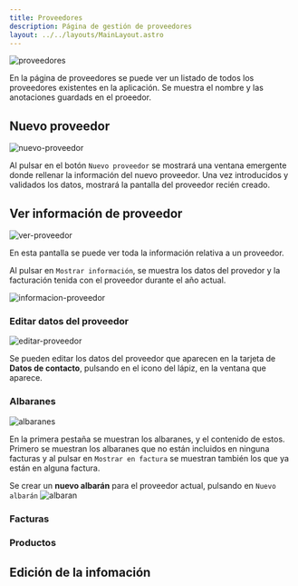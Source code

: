```yaml
---
title: Proveedores
description: Página de gestión de proveedores
layout: ../../layouts/MainLayout.astro
---
```


<img src="/assets/02-proveedores.png" alt="proveedores">

En la página de proveedores se puede ver un listado de todos los proveedores existentes en la aplicación. Se muestra el nombre y las anotaciones guardads en el proeedor.

## Nuevo proveedor
<img src="/assets/02-nuevo-proveedor.png" alt="nuevo-proveedor">

Al pulsar en el botón `Nuevo proveedor` se mostrará una ventana emergente donde rellenar la información del nuevo proveedor. Una vez introducidos y validados los datos, mostrará la pantalla del proveedor recién creado.

## Ver información de proveedor
<img src="/assets/proveedores/ver-proveedor.png" alt="ver-proveedor" loading="lazy">

En esta pantalla se puede ver toda la información relativa a un proveedor.

Al pulsar en `Mostrar información`, se muestra los datos del provedor y la facturación tenida con el proveedor durante el año actual.

<img src="/assets/proveedores/informacion-proveedor.png" alt="informacion-proveedor" loading="lazy">

### Editar datos del proveedor

<img src="/assets/proveedores/editar-proveedor.png" alt="editar-proveedor" loading="lazy">

Se pueden editar los datos del proveedor que aparecen en la tarjeta de **Datos de contacto**, pulsando en el icono del lápiz, en la ventana que aparece.

### Albaranes
<img src="/assets/proveedores/albaranes.png" alt="albaranes" loading="lazy">

En la primera pestaña se muestran los albaranes, y el contenido de estos. Primero se muestran los albaranes que no están incluidos en ninguna facturas y al pulsar en `Mostrar en factura` se muestran también los que ya están en alguna factura.

Se crear un **nuevo albarán** para el proveedor actual, pulsando en `Nuevo albarán`
<img src="/assets/proveedores/ver-albaran.png" alt="albaran" loading="lazy">

### Facturas

### Productos

## Edición de la infomación

